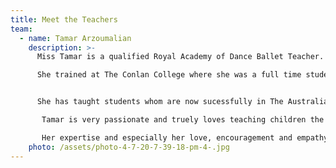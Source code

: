 ```yaml
---
title: Meet the Teachers
team:
  - name: Tamar Arzoumalian
    description: >-
      Miss Tamar is a qualified Royal Academy of Dance Ballet Teacher. 

      She trained at The Conlan College where she was a full time student.  She has been teaching 3 to 18 year olds for over 10 years and is in her 14th year teaching in the Eastern Suburbs.  


      She has taught students whom are now sucessfully in The Australian Ballet and      also in Germany, Switzerland, Czech Rupublic and Amsterdam training and are pursuing their dreams to become professional dancers world wide.

       Tamar is very passionate and truely loves teaching children the art of Dance and wants to give the children a fun and wonderful experience.

       Her expertise and especially her love, encouragement and empathy for our valuable children. She just wants to give children the opportunity to Dance and have FUN !!!
    photo: /assets/photo-4-7-20-7-39-18-pm-4-.jpg
---
```

